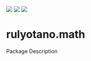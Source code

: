 <a href="https://www.npmjs.com/package/rulyotano.math"><img src="https://img.shields.io/npm/v/rulyotano.math?logo=npm"/></a>
<a href="https://github.com/rulyotano/rulyotano.crosscutting.js/tree/main/src/rulyotano.math"><img src="https://img.shields.io/badge/github-2088FF?logo=github"/></a>
<a href="https://github.com/rulyotano/rulyotano.crosscutting.js/actions/workflows/rulyotano.math-npm-publish.yml"><img src="https://img.shields.io/github/actions/workflow/status/rulyotano/rulyotano.crosscutting.js/rulyotano.math-npm-publish.yml?logo=githubactions"/></a>

# rulyotano.math

Package Description
